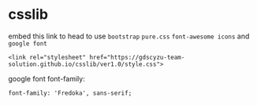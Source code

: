# csslib

embed this link to head to use ```bootstrap``` ```pure.css``` ```font-awesome icons``` and ```google font```
```
<link rel="stylesheet" href="https://gdscyzu-team-solution.github.io/csslib/ver1.0/style.css">
```
google font font-family:
```
font-family: 'Fredoka', sans-serif;
```
